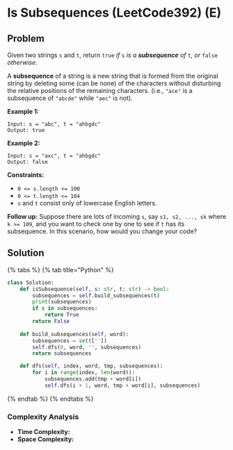 # Is Subsequences \(LeetCode392\) \(E\)

## Problem

Given two strings `s` and `t`, return `true` _if_ `s` _is a **subsequence** of_ `t`_, or_ `false` _otherwise_.

A **subsequence** of a string is a new string that is formed from the original string by deleting some \(can be none\) of the characters without disturbing the relative positions of the remaining characters. \(i.e., `"ace"` is a subsequence of `"abcde"` while `"aec"` is not\).

**Example 1:**

```text
Input: s = "abc", t = "ahbgdc"
Output: true
```

**Example 2:**

```text
Input: s = "axc", t = "ahbgdc"
Output: false
```

**Constraints:**

* `0 <= s.length <= 100`
* `0 <= t.length <= 104`
* `s` and `t` consist only of lowercase English letters.

 **Follow up:** Suppose there are lots of incoming `s`, say `s1, s2, ..., sk` where `k >= 109`, and you want to check one by one to see if `t` has its subsequence. In this scenario, how would you change your code?  


## Solution 

{% tabs %}
{% tab title="Python" %}
```python
class Solution:
    def isSubsequence(self, s: str, t: str) -> bool:
        subsequences = self.build_subsequences(t)
        print(subsequences)
        if s in subsequences:
            return True
        return False
    
    def build_subsequences(self, word):
        subsequences = set([''])
        self.dfs(0, word, '', subsequences)
        return subsequences

    def dfs(self, index, word, tmp, subsequences):
        for i in range(index, len(word)):
            subsequences.add(tmp + word[i])
            self.dfs(i + 1, word, tmp + word[i], subsequences)
```
{% endtab %}
{% endtabs %}

### Complexity Analysis

* **Time Complexity:**
* **Space Complexity:**

